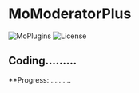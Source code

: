 # MoModeratorPlus

![MoPlugins](https://img.shields.io/badge/PoweredBy-OpenMoPlugin-blue) ![License](https://img.shields.io/github/license/moran0710/MoModeratorPlus)

## Coding.........

**Progress: ..........
